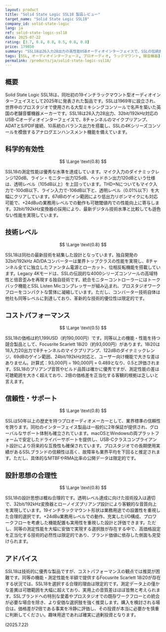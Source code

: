 ```yaml
---
layout: product
title: "Solid State Logic SSL18 製品レビュー"
target_name: "Solid State Logic SSL18"
company_id: solid-state-logic
lang: ja
ref: solid-state-logic-ssl18
date: 2025-07-22
rating: [3.7, 0.8, 0.8, 0.5, 0.8, 0.8]
price: 179850
summary: "SSL18は26入力28出力の高性能USBオーディオインターフェイスで、SSLの伝統的なプリアンプ技術を搭載。測定性能は120dBのダイナミックレンジと優秀なTHD+N性能を実現しているが、同等機能のより安価な選択肢が存在するため、コストパフォーマンスは限定的。"
tags: [SSL, オーディオインターフェース, プロオーディオ, ラックマウント, 録音機器]
permalink: /products/ja/solid-state-logic-ssl18/
---
```

## 概要

Solid State Logic SSL18は、同社初の19インチラックマウント型オーディオインターフェイスとして2025年に発表された製品です。SSLは1969年に設立され、世界中のプロスタジオで使用される大型ミキシングコンソールで名声を築いた英国の老舗音響機器メーカーです。SSL18は26入力28出力、32bit/192kHz対応のUSB-Cオーディオインターフェイスで、8チャンネルのマイクプリアンプ、ADATとS/PDIF接続、10系統のバランス出力を搭載し、SSLの4Kシリーズコンソールを模倣するアナログエンハンスメント機能を備えています。

## 科学的有効性

$$ \Large \text{0.8} $$

SSL18の測定性能は優秀な水準を達成しています。マイク入力のダイナミックレンジ120dB、ライン・モニター出力125dB、ヘッドホン出力120dBという仕様は、透明レベル（105dB以上）を上回っています。THD+Nについてもマイク入力で-100dB以下、ライン入力で-106dB以下と、透明レベル（0.01%以下）を大幅にクリアしています。67dBのゲイン範囲により低出力リボンマイクにも対応可能で、+24dBuの業務用レベルでの動作も可聴閾値内での性能向上に寄与します。32bit/192kHz変換器の採用により、最新デジタル技術水準と比較しても遜色ない性能を実現しています。

## 技術レベル

$$ \Large \text{0.8} $$

SSL18は同社の最新技術を結集した設計となっています。独自開発の32bit/192kHz AD/DAコンバーターは業界トップクラスの性能を実現し、8チャンネル全てに独立したファンタム電源とローカット、位相反転機能を搭載しています。Legacy 4Kモードは、SSLの伝説的な4000シリーズコンソールの高域特性と倍音歪みを再現する独自技術です。統合モニターコントローラーにはトークバック機能とSSL Listen Micコンプレッサーが組み込まれ、プロスタジオワークフローをコンパクトな筐体に凝縮しています。ただし、コンバーター技術自体は他社も同等レベルに到達しており、革新的な技術的優位性は限定的です。

## コストパフォーマンス

$$ \Large \text{0.5} $$

SSL18の価格は約1,199USD（約190,000円）です。同等以上の機能・性能を持つ競合製品として、Focusrite Scarlett 18i20（約93,000円）があります。18i20は18入力20出力で8チャンネルのマイクプリアンプ、122dBのダイナミックレンジ、69dBのゲイン範囲、24bit/192kHz対応と、ユーザー向け機能で大きな差はありません。計算式：93,000円 ÷ 190,000円 = 0.489となり、0.5と評価されます。SSL18のプリアンプ音質やビルド品質は確かに優秀ですが、測定性能の差は可聴範囲を大きく超えており、2倍の価格差を正当化する客観的根拠は乏しいと言えます。

## 信頼性・サポート

$$ \Large \text{0.8} $$

SSLは50年以上の歴史を持つプロオーディオメーカーとして、業界標準の信頼性を誇ります。同社のインターフェイス製品は一般的に2年保証が提供され、グローバルなサポート体制も確立されています。macOSとWindowsの両プラットフォームで安定したドライバーサポートを提供し、USB-Cクラスコンプライアント設計により将来的な互換性も確保されています。プロスタジオでの長期使用実績があるSSLブランドの信頼性は高く、故障率も業界平均を下回ると推定されます。ただし、具体的なMTBFやRMA比率の公開データは限定的です。

## 設計思想の合理性

$$ \Large \text{0.8} $$

SSL18の設計思想は概ね合理的です。透明レベル達成に向けた技術投入は適切で、32bit/192kHz変換器とローノイズプリアンプ設計により客観的な音質向上を実現しています。19インチラックマウント形状は業務用途での設置性を重視した合理的選択です。+24dBu業務用レベルでの動作、充実したI/O構成、プロワークフローを考慮した機能配置も実用性を重視した設計と評価できます。ただし、同等の測定性能を大幅に安価で実現する選択肢が存在する中で、高価格設定を正当化する技術的必然性は限定的であり、ブランド価値に依存した側面も見受けられます。

## アドバイス

SSL18は技術的に優秀な製品ですが、コストパフォーマンスの観点では推奨が困難です。同等の機能・測定性能を半額で提供するFocusrite Scarlett 18i20が存在する状況では、SSL18を選択する合理的理由は限定的です。測定データ上の僅かな差異は可聴範囲を大幅に超えており、実用上の音質差はほぼ皆無と考えられます。SSLブランドへの特別な愛着やプロスタジオでの既存ワークフローとの統合が必要な場合を除き、より安価な選択肢を強く推奨します。購入を検討される場合は、価格差が2倍である事実を冷静に評価し、その投資が本当に必要かを慎重に判断してください。趣味用途であれば確実に過剰投資となります。

(2025.7.22)